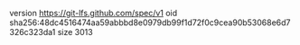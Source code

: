 version https://git-lfs.github.com/spec/v1
oid sha256:48dc4516474aa59abbbd8e0979db99f1d72f0c9cea90b53068e6d7326c323da1
size 3013
